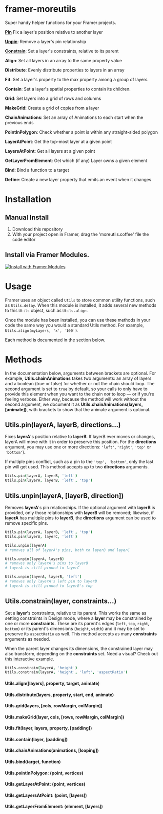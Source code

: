 # framer-moreutils

Super handy helper functions for your Framer projects.

**[Pin](#Utils.pin(layer,-[targetLayer,-directions,-distance]))** Fix a layer's position relative to another layer

**[Unpin](#Utils.unpin(layer,-[targetLayer,-direction]))**: Remove a layer's pin relationship

**[Constrain](#Utils.constrain(layer,-constraints...))**: Set a layer's constraints, relative to its parent

**Align**: Set all layers in an array to the same property value

**Distribute**: Evenly distribute properties to layers in an array

**Fit**: Set a layer's property to the max property among a group of layers

**Contain**: Set a layer's spatial properties to contain its children.

**Grid**: Set layers into a grid of rows and columns

**MakeGrid**: Create a grid of copies from a layer

**ChainAnimations**: Set an array of Animations to each start when the previous ends

**PointInPolygon**: Check whether a point is within any straight-sided polygon

**LayerAtPoint**: Get the top-most layer at a given point

**LayersAtPoint**: Get all layers at a given point

**GetLayerFromElement**: Get which (if any) Layer owns a given element

**Bind**: Bind a function to a target

**Define**: Create a new layer property that emits an event when it changes



# Installation

## Manual Install
1. Download this repository
2. With your project open in Framer, drag the 'moreutils.coffee' file the code editor

## Install via Framer Modules.

[![Install with Framer Modules](https://www.framermodules.com/assets/badge.png)](https://open.framermodules.com/moreutils>)

# Usage

Framer uses an object called `Utils` to store common utility functions, such as `Utils.delay`. When this module is installed, it adds several new methods to this `Utils` object, such as `Utils.align`.

Once the module has been installed, you can use these methods in your code the same way you would a standard Utils method. For example,  `Utils.align(myLayers, 'x', '100')`. 

Each method is documented in the section below.

# Methods 

In the documentation below, arguments between brackets are optional. For example, **Utils.chainAnimations** takes two arguments: an array of layers and a boolean (true or false) for whether or not the chain should loop. The second argument is set to `true` by default, so your calls to  only have to provide this element when you want to the chain *not* to loop — or if you're feeling verbose. Either way, because the method will work without the second argument, we document it as **Utils.chainAnimations(layers, [animate])**, with brackets to show that the animate argument is optional.

## Utils.pin(layerA, layerB, directions...)

Fixes **layerA**'s position relative to **layerB**. If layerB ever moves or changes, layerA will move with it in order to preserve this position. For the **directions** argument, you may use one or more directions: `'left'`, `'right'`, `'top'` or `'bottom'`). 

If multiple pins conflict, such as a pin to the `'top', 'bottom'`, only the last pin will get used.  This method accepts up to two **directions** arguments.

```coffeescript 
Utils.pin(layerA, layerB, 'left')
Utils.pin(layerA, layerB, 'left', 'top')
```
## Utils.unpin(layerA, [layerB, direction])

Removes **layerA**'s pin relationships. If the optional argument with **layerB** is provided, only those relationships with **layerB** will be removed; likewise, if **layerA** has multiple pins to **layerB**, the **directions** argument can be used to remove specific pins.

```coffeescript 
Utils.pin(layerA, layerB, 'left', 'top')
Utils.pin(layerA, layerC, 'left')

Utils.unpin(layerA) 
# removes all of layerA's pins, both to layerB and layerC

Utils.unpin(layerA, layerB) 
# removes only layerA's pins to layerB
# layerA is still pinned to layerC

Utils.unpin(layerA, layerB, 'left')
# removes only layerA's left pin to layerB
# layerA is still pinned to layerB's top
```
## Utils.constrain(layer, constraints...)

Set a **layer**'s constraints, relative to its parent. This works the same as setting constraints in Design mode, where a **layer** may be constrained by one or more **constraints**. These are its parent's edges (`left`, `top`, `right`, `bottom`) or its parent's dimensions (`height`, `width`) and it may be set to preserve its `aspectRatio` as well. This method accepts as many **constraints** arguments as needed. 

When the parent layer changes its dimensions, the constrained layer may also transform, depending on the **constraints** set. Need a visual? Check out [this interactive example](https://framer.cloud/hCMbD).

```coffeescript
Utils.constrain(layerA, 'height')
Utils.constrain(layerA, 'height', 'left', 'aspectRatio')
```

#### Utils.align([layers], property, target, animate)

#### Utils.distribute(layers, property, start, end, animate)

#### Utils.grid(layers, [cols, rowMargin, colMargin])

#### Utils.makeGrid(layer, cols, [rows, rowMargin, colMargin])

#### Utils.fit(layer, layers, property, [padding])

#### Utils.contain(layer, [padding])

#### Utils.chainAnimations(animations, [looping])

#### Utils.bind(target, function)

#### Utils.pointInPolygon: (point, vertices)

#### Utils.getLayerAtPoint: (point, vertices)

#### Utils.getLayersAtPoint: (point, [layers])

#### Utils.getLayerFromElement: (element, [layers])